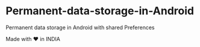 # Permanent-data-storage-in-Android
Permanent data storage in Android with shared Preferences

Made with ❤ in INDIA

